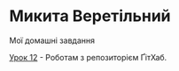 

# Микита Веретільний
Мої домашні завдання

[Урок 12](https://steinbergarts.github.io/Project3.2-Bootstrapself/ "Моя домагшка") - Роботам з репозиторієм ҐітХаб.


